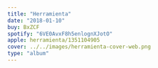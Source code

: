```yaml
---
title: "Herramienta"
date: "2018-01-10"
buy: BxZCF
spotify: "6VE0AvxF8h5enlognXJotO"
apple: herramienta/1351104905
cover: ../../images/herramienta-cover-web.png
type: "album"
---
```


